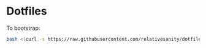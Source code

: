 # Dotfiles

To bootstrap:

```bash
bash <(curl -s https://raw.githubusercontent.com/relativesanity/dotfiles/refs/tags/v1.0/bin/bootstrap.sh)
```
